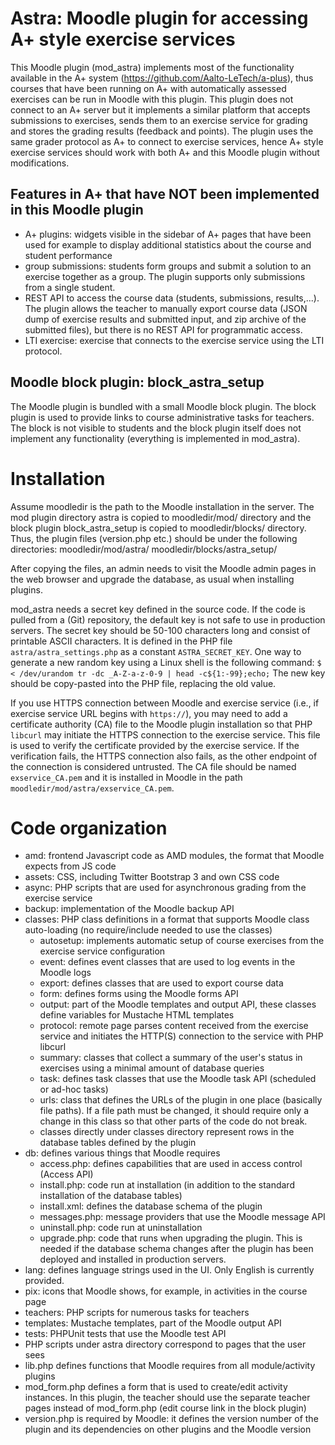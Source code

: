 Astra: Moodle plugin for accessing A+ style exercise services
=============================================================

This Moodle plugin (mod_astra) implements most of the functionality
available in the A+ system (https://github.com/Aalto-LeTech/a-plus), thus
courses that have been running on A+ with automatically assessed exercises can
be run in Moodle with this plugin. This plugin does not connect to an A+ server
but it implements a similar platform that accepts submissions to exercises,
sends them to an exercise service for grading and stores the grading results
(feedback and points). The plugin uses the same grader protocol as A+ to connect
to exercise services, hence A+ style exercise services should work with both A+
and this Moodle plugin without modifications.

Features in A+ that have NOT been implemented in this Moodle plugin
-------------------------------------------------------------------

- A+ plugins: widgets visible in the sidebar of A+ pages that have been used
  for example to display additional statistics about the course and student
  performance
- group submissions: students form groups and submit a solution to an exercise
  together as a group. The plugin supports only submissions from a single student.
- REST API to access the course data (students, submissions, results,...).
  The plugin allows the teacher to manually export course data (JSON dump of
  exercise results and submitted input, and zip archive of the submitted files),
  but there is no REST API for programmatic access.
- LTI exercise: exercise that connects to the exercise service using the LTI protocol.


Moodle block plugin: block_astra_setup
-------------------------------------------

The Moodle plugin is bundled with a small Moodle block plugin. The block plugin
is used to provide links to course administrative tasks for teachers. The block
is not visible to students and the block plugin itself does not implement any
functionality (everything is implemented in mod_astra).


Installation
============

Assume moodledir is the path to the Moodle installation in the server.
The mod plugin directory astra is copied to moodledir/mod/ directory and
the block plugin block_astra_setup is copied to moodledir/blocks/ directory.
Thus, the plugin files (version.php etc.) should be under the following directories:
moodledir/mod/astra/
moodledir/blocks/astra_setup/

After copying the files, an admin needs to visit the Moodle admin pages
in the web browser and upgrade the database, as usual when installing plugins.

mod_astra needs a secret key defined in the source code. If the code is
pulled from a (Git) repository, the default key is not safe to use in production
servers. The secret key should be 50-100 characters long and consist of printable
ASCII characters. It is defined in the PHP file `astra/astra_settings.php`
as a constant `ASTRA_SECRET_KEY`. One way to generate a new random key using
a Linux shell is the following command: 
`$ < /dev/urandom tr -dc _A-Z-a-z-0-9 | head -c${1:-99};echo;`
The new key should be copy-pasted into the PHP file, replacing the old value.

If you use HTTPS connection between Moodle and exercise service (i.e., if exercise
service URL begins with `https://`), you may need to add a certificate authority (CA)
file to the Moodle plugin installation so that PHP `libcurl` may initiate the
HTTPS connection to the exercise service. This file is used to verify the certificate
provided by the exercise service. If the verification fails, the HTTPS connection
also fails, as the other endpoint of the connection is considered untrusted.
The CA file should be named `exservice_CA.pem` and it is installed in Moodle
in the path `moodledir/mod/astra/exservice_CA.pem`.


Code organization
=================

- amd: frontend Javascript code as AMD modules, the format that Moodle expects
  from JS code
- assets: CSS, including Twitter Bootstrap 3 and own CSS code
- async: PHP scripts that are used for asynchronous grading from the exercise service
- backup: implementation of the Moodle backup API
- classes: PHP class definitions in a format that supports Moodle class auto-loading
  (no require/include needed to use the classes)
  * autosetup: implements automatic setup of course exercises from the exercise
    service configuration
  * event: defines event classes that are used to log events in the Moodle logs
  * export: defines classes that are used to export course data
  * form: defines forms using the Moodle forms API
  * output: part of the Moodle templates and output API, these classes define
    variables for Mustache HTML templates
  * protocol: remote page parses content received from the exercise service and
    initiates the HTTP(S) connection to the service with PHP libcurl
  * summary: classes that collect a summary of the user's status in exercises using
    a minimal amount of database queries
  * task: defines task classes that use the Moodle task API (scheduled or ad-hoc tasks)
  * urls: class that defines the URLs of the plugin in one place (basically file paths).
    If a file path must be changed, it should require only a change in this class
    so that other parts of the code do not break.
  * classes directly under classes directory represent rows in the database tables
    defined by the plugin
- db: defines various things that Moodle requires
  * access.php: defines capabilities that are used in access control (Access API)
  * install.php: code run at installation (in addition to the standard installation
    of the database tables)
  * install.xml: defines the database schema of the plugin
  * messages.php: message providers that use the Moodle message API
  * uninstall.php: code run at uninstallation
  * upgrade.php: code that runs when upgrading the plugin. This is needed
    if the database schema changes after the plugin has been deployed and
    installed in production servers.
- lang: defines language strings used in the UI. Only English is currently provided.
- pix: icons that Moodle shows, for example, in activities in the course page
- teachers: PHP scripts for numerous tasks for teachers
- templates: Mustache templates, part of the Moodle output API
- tests: PHPUnit tests that use the Moodle test API
- PHP scripts under astra directory correspond to pages that the user sees
- lib.php defines functions that Moodle requires from all module/activity plugins
- mod_form.php defines a form that is used to create/edit activity instances.
  In this plugin, the teacher should use the separate teacher pages instead of
  mod_form.php (edit course link in the block plugin)
- version.php is required by Moodle: it defines the version number of the plugin and
  its dependencies on other plugins and the Moodle version
